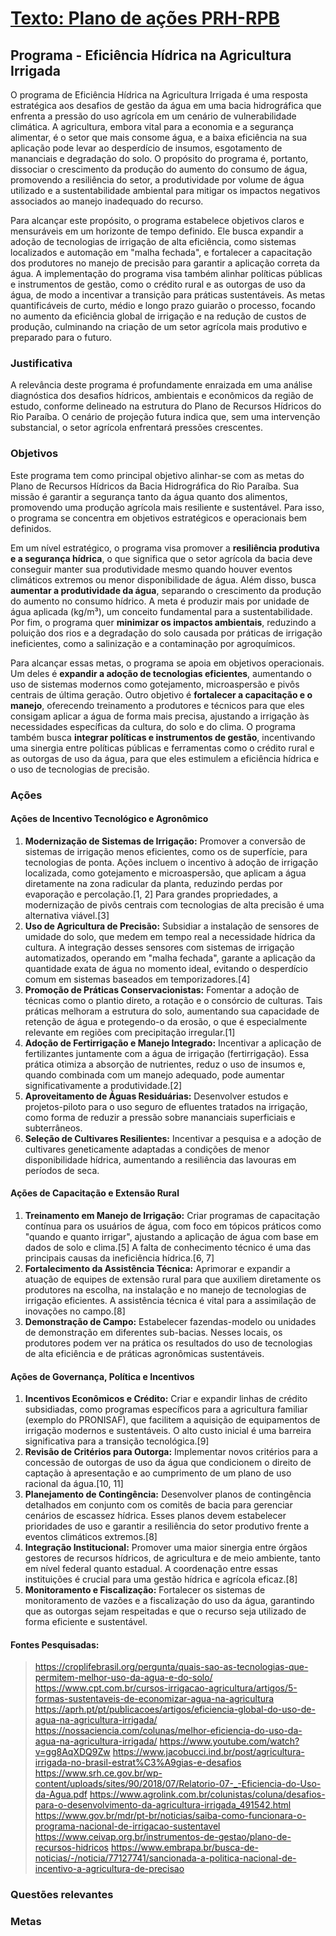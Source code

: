 # <u>Texto: Plano de ações PRH-RPB</u>

## Programa - Eficiência Hídrica na Agricultura Irrigada

O programa de Eficiência Hídrica na Agricultura Irrigada é uma resposta estratégica aos desafios de gestão da água em uma bacia hidrográfica que enfrenta a pressão do uso agrícola em um cenário de vulnerabilidade climática. A agricultura, embora vital para a economia e a segurança alimentar, é o setor que mais consome água, e a baixa eficiência na sua aplicação pode levar ao desperdício de insumos, esgotamento de mananciais e degradação do solo. O propósito do programa é, portanto, dissociar o crescimento da produção do aumento do consumo de água, promovendo a resiliência do setor, a produtividade por volume de água utilizado e a sustentabilidade ambiental para mitigar os impactos negativos associados ao manejo inadequado do recurso.

Para alcançar este propósito, o programa estabelece objetivos claros e mensuráveis em um horizonte de tempo definido. Ele busca expandir a adoção de tecnologias de irrigação de alta eficiência, como sistemas localizados e automação em "malha fechada", e fortalecer a capacitação dos produtores no manejo de precisão para garantir a aplicação correta da água. A implementação do programa visa também alinhar políticas públicas e instrumentos de gestão, como o crédito rural e as outorgas de uso da água, de modo a incentivar a transição para práticas sustentáveis. As metas quantificáveis de curto, médio e longo prazo guiarão o processo, focando no aumento da eficiência global de irrigação e na redução de custos de produção, culminando na criação de um setor agrícola mais produtivo e preparado para o futuro.


### Justificativa

A relevância deste programa é profundamente enraizada em uma análise diagnóstica dos desafios hídricos, ambientais e econômicos da região de estudo, conforme delineado na estrutura do Plano de Recursos Hídricos do Rio Paraíba. O cenário de projeção futura indica que, sem uma intervenção substancial, o setor agrícola enfrentará pressões crescentes.


### Objetivos

Este programa tem como principal objetivo alinhar-se com as metas do Plano de Recursos Hídricos da Bacia Hidrográfica do Rio Paraíba. Sua missão é garantir a segurança tanto da água quanto dos alimentos, promovendo uma produção agrícola mais resiliente e sustentável. Para isso, o programa se concentra em objetivos estratégicos e operacionais bem definidos.

Em um nível estratégico, o programa visa promover a **resiliência produtiva e a segurança hídrica**, o que significa que o setor agrícola da bacia deve conseguir manter sua produtividade mesmo quando houver eventos climáticos extremos ou menor disponibilidade de água. Além disso, busca **aumentar a produtividade da água**, separando o crescimento da produção do aumento no consumo hídrico. A meta é produzir mais por unidade de água aplicada (kg/m³), um conceito fundamental para a sustentabilidade. Por fim, o programa quer **minimizar os impactos ambientais**, reduzindo a poluição dos rios e a degradação do solo causada por práticas de irrigação ineficientes, como a salinização e a contaminação por agroquímicos.

Para alcançar essas metas, o programa se apoia em objetivos operacionais. Um deles é **expandir a adoção de tecnologias eficientes**, aumentando o uso de sistemas modernos como gotejamento, microaspersão e pivôs centrais de última geração. Outro objetivo é **fortalecer a capacitação e o manejo**, oferecendo treinamento a produtores e técnicos para que eles consigam aplicar a água de forma mais precisa, ajustando a irrigação às necessidades específicas da cultura, do solo e do clima. O programa também busca **integrar políticas e instrumentos de gestão**, incentivando uma sinergia entre políticas públicas e ferramentas como o crédito rural e as outorgas de uso da água, para que eles estimulem a eficiência hídrica e o uso de tecnologias de precisão.


### Ações

#### Ações de Incentivo Tecnológico e Agronômico

1.  **Modernização de Sistemas de Irrigação:** Promover a conversão de sistemas de irrigação menos eficientes, como os de superfície, para tecnologias de ponta. Ações incluem o incentivo à adoção de irrigação localizada, como gotejamento e microaspersão, que aplicam a água diretamente na zona radicular da planta, reduzindo perdas por evaporação e percolação.[1, 2] Para grandes propriedades, a modernização de pivôs centrais com tecnologias de alta precisão é uma alternativa viável.[3]
2.  **Uso de Agricultura de Precisão:** Subsidiar a instalação de sensores de umidade do solo, que medem em tempo real a necessidade hídrica da cultura. A integração desses sensores com sistemas de irrigação automatizados, operando em "malha fechada", garante a aplicação da quantidade exata de água no momento ideal, evitando o desperdício comum em sistemas baseados em temporizadores.[4]
3.  **Promoção de Práticas Conservacionistas:** Fomentar a adoção de técnicas como o plantio direto, a rotação e o consórcio de culturas. Tais práticas melhoram a estrutura do solo, aumentando sua capacidade de retenção de água e protegendo-o da erosão, o que é especialmente relevante em regiões com precipitação irregular.[1]
4.  **Adoção de Fertirrigação e Manejo Integrado:** Incentivar a aplicação de fertilizantes juntamente com a água de irrigação (fertirrigação). Essa prática otimiza a absorção de nutrientes, reduz o uso de insumos e, quando combinada com um manejo adequado, pode aumentar significativamente a produtividade.[2]
5.  **Aproveitamento de Águas Residuárias:** Desenvolver estudos e projetos-piloto para o uso seguro de efluentes tratados na irrigação, como forma de reduzir a pressão sobre mananciais superficiais e subterrâneos.
6.  **Seleção de Cultivares Resilientes:** Incentivar a pesquisa e a adoção de cultivares geneticamente adaptadas a condições de menor disponibilidade hídrica, aumentando a resiliência das lavouras em períodos de seca.

#### Ações de Capacitação e Extensão Rural

1.  **Treinamento em Manejo de Irrigação:** Criar programas de capacitação contínua para os usuários de água, com foco em tópicos práticos como "quando e quanto irrigar", ajustando a aplicação de água com base em dados de solo e clima.[5] A falta de conhecimento técnico é uma das principais causas da ineficiência hídrica.[6, 7]
2.  **Fortalecimento da Assistência Técnica:** Aprimorar e expandir a atuação de equipes de extensão rural para que auxiliem diretamente os produtores na escolha, na instalação e no manejo de tecnologias de irrigação eficientes. A assistência técnica é vital para a assimilação de inovações no campo.[8]
3.  **Demonstração de Campo:** Estabelecer fazendas-modelo ou unidades de demonstração em diferentes sub-bacias. Nesses locais, os produtores podem ver na prática os resultados do uso de tecnologias de alta eficiência e de práticas agronômicas sustentáveis.

#### Ações de Governança, Política e Incentivos 

1.  **Incentivos Econômicos e Crédito:** Criar e expandir linhas de crédito subsidiadas, como programas específicos para a agricultura familiar (exemplo do PRONISAF), que facilitem a aquisição de equipamentos de irrigação modernos e sustentáveis. O alto custo inicial é uma barreira significativa para a transição tecnológica.[9]
2.  **Revisão de Critérios para Outorga:** Implementar novos critérios para a concessão de outorgas de uso da água que condicionem o direito de captação à apresentação e ao cumprimento de um plano de uso racional da água.[10, 11]
3.  **Planejamento de Contingência:** Desenvolver planos de contingência detalhados em conjunto com os comitês de bacia para gerenciar cenários de escassez hídrica. Esses planos devem estabelecer prioridades de uso e garantir a resiliência do setor produtivo frente a eventos climáticos extremos.[8]
4.  **Integração Institucional:** Promover uma maior sinergia entre órgãos gestores de recursos hídricos, de agricultura e de meio ambiente, tanto em nível federal quanto estadual. A coordenação entre essas instituições é crucial para uma gestão hídrica e agrícola eficaz.[8]
5.  **Monitoramento e Fiscalização:** Fortalecer os sistemas de monitoramento de vazões e a fiscalização do uso da água, garantindo que as outorgas sejam respeitadas e que o recurso seja utilizado de forma eficiente e sustentável.


#### Fontes Pesquisadas:
> https://croplifebrasil.org/pergunta/quais-sao-as-tecnologias-que-permitem-melhor-uso-da-agua-e-do-solo/
> https://www.cpt.com.br/cursos-irrigacao-agricultura/artigos/5-formas-sustentaveis-de-economizar-agua-na-agricultura
> https://aprh.pt/pt/publicacoes/artigos/eficiencia-global-do-uso-de-agua-na-agricultura-irrigada/
> https://nossaciencia.com/colunas/melhor-eficiencia-do-uso-da-agua-na-agricultura-irrigada/
> https://www.youtube.com/watch?v=gg8AqXDQ9Zw
> https://www.jacobucci.ind.br/post/agricultura-irrigada-no-brasil-estrat%C3%A9gias-e-desafios
> https://www.srh.ce.gov.br/wp-content/uploads/sites/90/2018/07/Relatorio-07-_-Eficiencia-do-Uso-da-Agua.pdf
> https://www.agrolink.com.br/colunistas/coluna/desafios-para-o-desenvolvimento-da-agricultura-irrigada_491542.html
> https://www.gov.br/mdr/pt-br/noticias/saiba-como-funcionara-o-programa-nacional-de-irrigacao-sustentavel
> https://www.ceivap.org.br/instrumentos-de-gestao/plano-de-recursos-hidricos
> https://www.embrapa.br/busca-de-noticias/-/noticia/77127741/sancionada-a-politica-nacional-de-incentivo-a-agricultura-de-precisao


### Questões relevantes




### Metas








